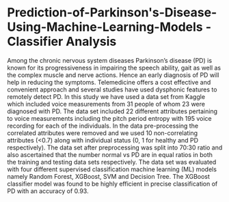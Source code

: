 # Prediction-of-Parkinson's-Disease-Using-Machine-Learning-Models -  Classifier Analysis


 Among the chronic nervous system diseases Parkinson’s disease (PD) is known for its progressiveness in impairing the speech ability, gait as well as the complex muscle and nerve actions. Hence an early diagnosis of PD will help in reducing the symptoms. Telemedicine offers a cost effective and convenient approach and several studies have used dysphonic features to remotely detect PD. In this study we have used a data set from Kaggle which included voice measurements from 31 people of whom 23 were diagnosed with PD. The data set included 22 different attributes pertaining to voice measurements including the pitch period entropy with 195 voice recording for each of the individuals. In the data pre-processing the correlated attributes were removed and we used 10 non-correlating attributes (<0.7) along with individual status (0, 1 for healthy and PD respectively). The data set after preprocessing was split into 70:30 ratio and also ascertained that the number normal vs PD are in equal ratios in both the training and testing data sets respectively. The data set was evaluated with four different supervised classification machine learning (ML) models namely Random Forest, XGBoost, SVM and Decision Tree. The XGBoost classifier model was found to be highly efficient in precise classification of PD with an accuracy of 0.93. 
